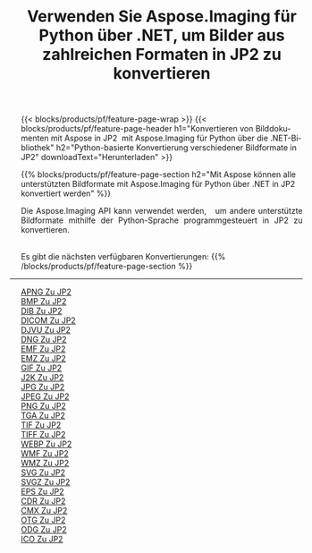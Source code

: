 ﻿---
title: Verwenden Sie Aspose.Imaging für Python über .NET, um Bilder aus zahlreichen Formaten in JP2 zu konvertieren 
weight: 3920
url: /de/python-net/conversion/to/jp2 
lang: de
langdirlevel: 2
locales: zh-hans,ja,it,ru,de,es,fr,nl,id,lt,pl,pt,vi,tr,ko,zh-hant,ar,hi,th,sv,cs,uk,he
description: Sie können Aspose.Imaging für Python über die .NET-Bibliothek verwenden, um eine Vielzahl von Formaten in JP2 zu konvertieren.
---

{{< blocks/products/pf/feature-page-wrap >}}
{{< blocks/products/pf/feature-page-header h1="Konvertieren von Bilddokumenten mit Aspose in JP2  mit Aspose.Imaging für Python über die .NET-Bibliothek" h2="Python-basierte Konvertierung verschiedener Bildformate in JP2" downloadText="Herunterladen" >}}


{{% blocks/products/pf/feature-page-section  h2="Mit Aspose können alle unterstützten Bildformate mit Aspose.Imaging für Python über .NET in JP2 konvertiert werden" %}}
<p align=justify>Die Aspose.Imaging API kann verwendet werden,   um andere unterstützte Bildformate mithilfe der Python-Sprache programmgesteuert in JP2 zu konvertieren.</p>
<br/>
Es gibt die nächsten verfügbaren Konvertierungen:
{{% /blocks/products/pf/feature-page-section %}}
<div class="container-fluid productfamilypage bg-gray">
    <div class="convertypes bg-gray agp-content section">
        <div class="container">
		<hr style="margin-left:-20px;"/>
		<div class="row other-converters">
		    <div class='col-md-2 other-converter remove-lp remove-rp'><a href="/imaging/de/python-net/conversion/apng-to-jp2" >APNG Zu JP2</a></div>
<div class='col-md-2 other-converter remove-lp remove-rp'><a href="/imaging/de/python-net/conversion/bmp-to-jp2" >BMP Zu JP2</a></div>
<div class='col-md-2 other-converter remove-lp remove-rp'><a href="/imaging/de/python-net/conversion/dib-to-jp2" >DIB Zu JP2</a></div>
<div class='col-md-2 other-converter remove-lp remove-rp'><a href="/imaging/de/python-net/conversion/dicom-to-jp2" >DICOM Zu JP2</a></div>
<div class='col-md-2 other-converter remove-lp remove-rp'><a href="/imaging/de/python-net/conversion/djvu-to-jp2" >DJVU Zu JP2</a></div>
<div class='col-md-2 other-converter remove-lp remove-rp'><a href="/imaging/de/python-net/conversion/dng-to-jp2" >DNG Zu JP2</a></div>
<div class='col-md-2 other-converter remove-lp remove-rp'><a href="/imaging/de/python-net/conversion/emf-to-jp2" >EMF Zu JP2</a></div>
<div class='col-md-2 other-converter remove-lp remove-rp'><a href="/imaging/de/python-net/conversion/emz-to-jp2" >EMZ Zu JP2</a></div>
<div class='col-md-2 other-converter remove-lp remove-rp'><a href="/imaging/de/python-net/conversion/gif-to-jp2" >GIF Zu JP2</a></div>
<div class='col-md-2 other-converter remove-lp remove-rp'><a href="/imaging/de/python-net/conversion/j2k-to-jp2" >J2K Zu JP2</a></div>
<div class='col-md-2 other-converter remove-lp remove-rp'><a href="/imaging/de/python-net/conversion/jpg-to-jp2" >JPG Zu JP2</a></div>
<div class='col-md-2 other-converter remove-lp remove-rp'><a href="/imaging/de/python-net/conversion/jpeg-to-jp2" >JPEG Zu JP2</a></div>
<div class='col-md-2 other-converter remove-lp remove-rp'><a href="/imaging/de/python-net/conversion/png-to-jp2" >PNG Zu JP2</a></div>
<div class='col-md-2 other-converter remove-lp remove-rp'><a href="/imaging/de/python-net/conversion/tga-to-jp2" >TGA Zu JP2</a></div>
<div class='col-md-2 other-converter remove-lp remove-rp'><a href="/imaging/de/python-net/conversion/tif-to-jp2" >TIF Zu JP2</a></div>
<div class='col-md-2 other-converter remove-lp remove-rp'><a href="/imaging/de/python-net/conversion/tiff-to-jp2" >TIFF Zu JP2</a></div>
<div class='col-md-2 other-converter remove-lp remove-rp'><a href="/imaging/de/python-net/conversion/webp-to-jp2" >WEBP Zu JP2</a></div>
<div class='col-md-2 other-converter remove-lp remove-rp'><a href="/imaging/de/python-net/conversion/wmf-to-jp2" >WMF Zu JP2</a></div>
<div class='col-md-2 other-converter remove-lp remove-rp'><a href="/imaging/de/python-net/conversion/wmz-to-jp2" >WMZ Zu JP2</a></div>
<div class='col-md-2 other-converter remove-lp remove-rp'><a href="/imaging/de/python-net/conversion/svg-to-jp2" >SVG Zu JP2</a></div>
<div class='col-md-2 other-converter remove-lp remove-rp'><a href="/imaging/de/python-net/conversion/svgz-to-jp2" >SVGZ Zu JP2</a></div>
<div class='col-md-2 other-converter remove-lp remove-rp'><a href="/imaging/de/python-net/conversion/eps-to-jp2" >EPS Zu JP2</a></div>
<div class='col-md-2 other-converter remove-lp remove-rp'><a href="/imaging/de/python-net/conversion/cdr-to-jp2" >CDR Zu JP2</a></div>
<div class='col-md-2 other-converter remove-lp remove-rp'><a href="/imaging/de/python-net/conversion/cmx-to-jp2" >CMX Zu JP2</a></div>
<div class='col-md-2 other-converter remove-lp remove-rp'><a href="/imaging/de/python-net/conversion/otg-to-jp2" >OTG Zu JP2</a></div>
<div class='col-md-2 other-converter remove-lp remove-rp'><a href="/imaging/de/python-net/conversion/odg-to-jp2" >ODG Zu JP2</a></div>
<div class='col-md-2 other-converter remove-lp remove-rp'><a href="/imaging/de/python-net/conversion/ico-to-jp2" >ICO Zu JP2</a></div>
                </div>
        </div>
    </div>
</div>
<br/>

